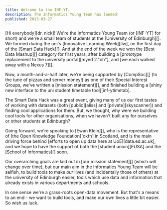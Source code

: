 ```yaml
---
title: Welcome to the INF-YT.
description: The Informatics Young Team has landed!
published: 2013-03-27
---
```


[Hi everybody][dr. nick]! We're the Informatics Young Team (or [INF-YT] for
short) and we're a small team of students at the [University of Edinburgh][].
We formed during the uni's [Innovative Learning Week][ilw], on the first day
of the [Smart Data Hack][]. And at the end of the week we won the
[Best Data Mashup][] category for first years, after building a
[prototype replacement to the university portal][myed 2."oh"],
and [we each walked away with a Nexus 7][].

Now, a month-and-a-half later, we're being supported by [CompSoc][]
(to the tune of pizzas and server money!) as one of their Special Interest
Groups, we've written a [mission statement][], and finished building
a [shiny new interface to the uni student timetable tool][inf-ytimetab].

The Smart Data Hack was a great event, giving many of us our first tastes
of working with datasets (both [public][aliss] and [private][skyscanner])
and finding cool applications for them. But, we thought, why were we
building cool tools for other organisations, when we haven't built any
for ourselves or other students at Edinburgh?

Going forward, we're speaking to [Ewan Klein][], who is the representative of
[the Open Knowledge Foundation][okfn] in Scotland, and is the main driving
force behind [efforts to open up data here at UoE][data.ed.ac.uk],
and we hope to have the support of both the [student union][EUSA]
and the [School of Informatics][] soon.

Our overarching goals are laid out in [our mission statement][] (which *will*
change over time), but our main aim in the Informatics Young Team will be
selfish, to build tools to make *our* lives (and incidentally those of
others) at the university of Edinburgh easier, tools which use data
and information that already exists in various departments and schools.


In one sense we're a grass-roots open-data movement.
But that's a means to an end - we want to build tools, and make our own lives
a little bit easier. So wish us luck.
